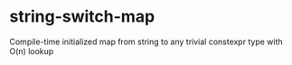 # string-switch-map
Compile-time initialized map from string to any trivial constexpr type with O(n) lookup
